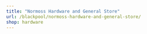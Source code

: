 ```yaml
---
title: "Normoss Hardware and General Store"
url: /blackpool/normoss-hardware-and-general-store/
shop: hardware
---
```

